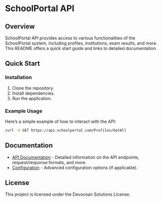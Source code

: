 
# SchoolPortal API

## Overview

SchoolPortal API provides access to various functionalities of the SchoolPortal system, including profiles, institutions, exam results, and more. This README offers a quick start guide and links to detailed documentation.

## Quick Start

### Installation

1. Clone the repository.
2. Install dependencies.
3. Run the application.

### Example Usage

Here’s a simple example of how to interact with the API:

```bash
curl -X GET https://api.schoolportal.com/Profiles/GetAll
```

## Documentation

- [API Documentation](docs/API.md) - Detailed information on the API endpoints, request/response formats, and more.
- [Configuration](docs/CONFIGURATION.md) - Advanced configuration options (if applicable).

## License

This project is licensed under the Devocean Solutions License.
